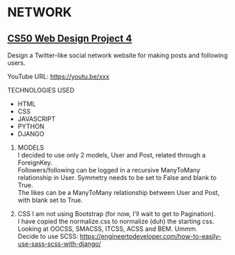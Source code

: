 # NETWORK

## [CS50 Web Design Project 4](https://cs50.harvard.edu/web/2020/projects/4/network)

Design a Twitter-like social network website for making posts and following users.  

YouTube URL: <https://youtu.be/xxx>  

TECHNOLOGIES USED  

* HTML
* CSS
* JAVASCRIPT
* PYTHON
* DJANGO

1. MODELS  
I decided to use only 2 models, User and Post, related through a ForeignKey.  
Followers/following can be logged in a recursive ManyToMany relationship in User. Symmetry needs to be set to False and blank to True.  
The likes can be a ManyToMany relationship between User and Post, with blank set to True.  

2. CSS
I am not using Bootstrap (for now, I'll wait to get to Pagination).  
I have copied the normalize.css to normalize (duh) the starting css.  
Looking at OOCSS, SMACSS, ITCSS, ACSS and BEM. Ummm.  
Decide to use SCSS: <https://engineertodeveloper.com/how-to-easily-use-sass-scss-with-django/>  
